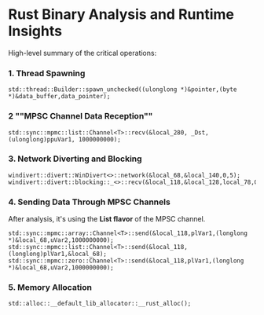 # Rust Binary Analysis and Runtime Insights

High-level summary of the critical operations:

### 1. **Thread Spawning**

```
std::thread::Builder::spawn_unchecked((ulonglong *)&pointer,(byte *)&data_buffer,data_pointer);
```

### 2 ""MPSC Channel Data Reception""

```
std::sync::mpmc::list::Channel<T>::recv(&local_280, _Dst, (ulonglong)ppuVar1, 1000000000);
```

### 3. **Network Diverting and Blocking**

```
windivert::divert::WinDivert<>::network(&local_68,&local_140,0,5);
windivert::divert::blocking::_<>::recv(&local_118,&local_128,local_78,0xffff);
```

### 4. **Sending Data Through MPSC Channels**

After analysis, it's using the **List flavor** of the MPSC channel.

```
std::sync::mpmc::array::Channel<T>::send(&local_118,plVar1,(longlong *)&local_68,uVar2,1000000000);
std::sync::mpmc::list::Channel<T>::send(&local_118,(longlong)plVar1,&local_68);
std::sync::mpmc::zero::Channel<T>::send(&local_118,plVar1,(longlong *)&local_68,uVar2,1000000000);
```

### 5. **Memory Allocation**

```
std::alloc::__default_lib_allocator::__rust_alloc();
```